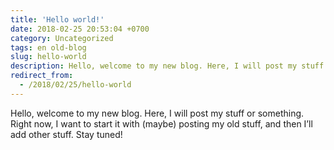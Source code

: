 ```yaml
---
title: 'Hello world!'
date: 2018-02-25 20:53:04 +0700
category: Uncategorized
tags: en old-blog
slug: hello-world
description: Hello, welcome to my new blog. Here, I will post my stuff or something. Right now, I want to start it with (maybe) posting my old stuff, and then I’ll add other stuff. Stay tuned!
redirect_from: 
  - /2018/02/25/hello-world
---
```


Hello, welcome to my new blog. Here, I will post my stuff or something. Right now, I want to start it with (maybe) posting my old stuff, and then I’ll add other stuff. Stay tuned!
